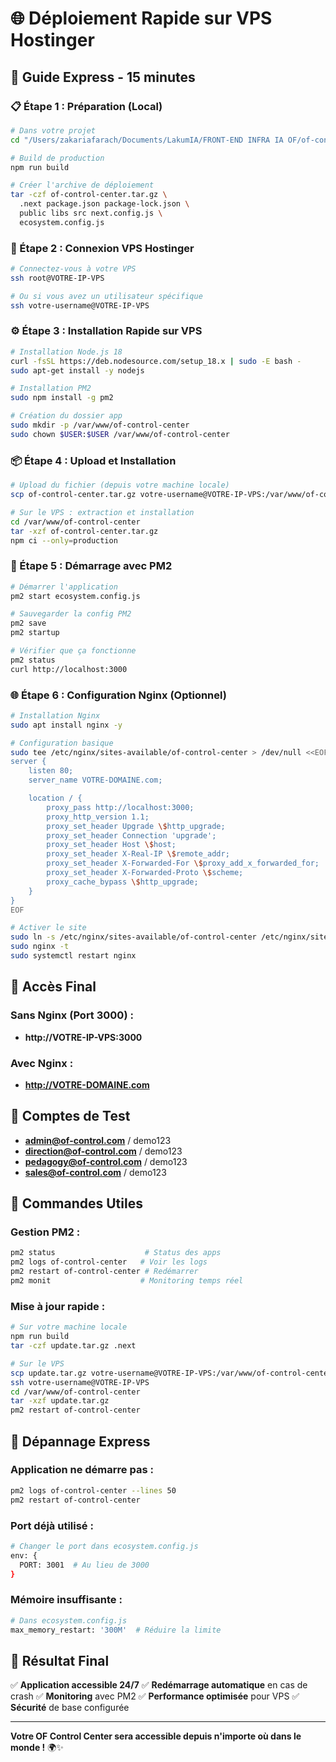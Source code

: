 # 🌐 Déploiement Rapide sur VPS Hostinger

## 🚀 Guide Express - 15 minutes

### 📋 Étape 1 : Préparation (Local)
```bash
# Dans votre projet
cd "/Users/zakariafarach/Documents/LakumIA/FRONT-END INFRA IA OF/of-control-center"

# Build de production
npm run build

# Créer l'archive de déploiement
tar -czf of-control-center.tar.gz \
  .next package.json package-lock.json \
  public libs src next.config.js \
  ecosystem.config.js
```

### 🔗 Étape 2 : Connexion VPS Hostinger
```bash
# Connectez-vous à votre VPS
ssh root@VOTRE-IP-VPS

# Ou si vous avez un utilisateur spécifique
ssh votre-username@VOTRE-IP-VPS
```

### ⚙️ Étape 3 : Installation Rapide sur VPS
```bash
# Installation Node.js 18
curl -fsSL https://deb.nodesource.com/setup_18.x | sudo -E bash -
sudo apt-get install -y nodejs

# Installation PM2
sudo npm install -g pm2

# Création du dossier app
sudo mkdir -p /var/www/of-control-center
sudo chown $USER:$USER /var/www/of-control-center
```

### 📦 Étape 4 : Upload et Installation
```bash
# Upload du fichier (depuis votre machine locale)
scp of-control-center.tar.gz votre-username@VOTRE-IP-VPS:/var/www/of-control-center/

# Sur le VPS : extraction et installation
cd /var/www/of-control-center
tar -xzf of-control-center.tar.gz
npm ci --only=production
```

### 🚀 Étape 5 : Démarrage avec PM2
```bash
# Démarrer l'application
pm2 start ecosystem.config.js

# Sauvegarder la config PM2
pm2 save
pm2 startup

# Vérifier que ça fonctionne
pm2 status
curl http://localhost:3000
```

### 🌐 Étape 6 : Configuration Nginx (Optionnel)
```bash
# Installation Nginx
sudo apt install nginx -y

# Configuration basique
sudo tee /etc/nginx/sites-available/of-control-center > /dev/null <<EOF
server {
    listen 80;
    server_name VOTRE-DOMAINE.com;

    location / {
        proxy_pass http://localhost:3000;
        proxy_http_version 1.1;
        proxy_set_header Upgrade \$http_upgrade;
        proxy_set_header Connection 'upgrade';
        proxy_set_header Host \$host;
        proxy_set_header X-Real-IP \$remote_addr;
        proxy_set_header X-Forwarded-For \$proxy_add_x_forwarded_for;
        proxy_set_header X-Forwarded-Proto \$scheme;
        proxy_cache_bypass \$http_upgrade;
    }
}
EOF

# Activer le site
sudo ln -s /etc/nginx/sites-available/of-control-center /etc/nginx/sites-enabled/
sudo nginx -t
sudo systemctl restart nginx
```

## 🎯 Accès Final

### Sans Nginx (Port 3000) :
- **http://VOTRE-IP-VPS:3000**

### Avec Nginx :
- **http://VOTRE-DOMAINE.com**

## 📱 Comptes de Test
- **admin@of-control.com** / demo123
- **direction@of-control.com** / demo123
- **pedagogy@of-control.com** / demo123
- **sales@of-control.com** / demo123

## 🔧 Commandes Utiles

### Gestion PM2 :
```bash
pm2 status                    # Status des apps
pm2 logs of-control-center   # Voir les logs
pm2 restart of-control-center # Redémarrer
pm2 monit                    # Monitoring temps réel
```

### Mise à jour rapide :
```bash
# Sur votre machine locale
npm run build
tar -czf update.tar.gz .next

# Sur le VPS
scp update.tar.gz votre-username@VOTRE-IP-VPS:/var/www/of-control-center/
ssh votre-username@VOTRE-IP-VPS
cd /var/www/of-control-center
tar -xzf update.tar.gz
pm2 restart of-control-center
```

## 🚨 Dépannage Express

### Application ne démarre pas :
```bash
pm2 logs of-control-center --lines 50
pm2 restart of-control-center
```

### Port déjà utilisé :
```bash
# Changer le port dans ecosystem.config.js
env: {
  PORT: 3001  # Au lieu de 3000
}
```

### Mémoire insuffisante :
```bash
# Dans ecosystem.config.js
max_memory_restart: '300M'  # Réduire la limite
```

## 🎉 Résultat Final

✅ **Application accessible 24/7**
✅ **Redémarrage automatique** en cas de crash
✅ **Monitoring** avec PM2
✅ **Performance optimisée** pour VPS
✅ **Sécurité** de base configurée

---

**Votre OF Control Center sera accessible depuis n'importe où dans le monde !** 🌍✨
